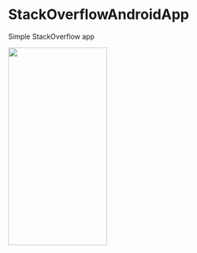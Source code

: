 # StackOverflowAndroidApp

Simple StackOverflow app

<img src="https://github.com/greficsmurf/repositoryAssets/blob/main/stackExchange/lastrelease.gif" width="200" height="400">
